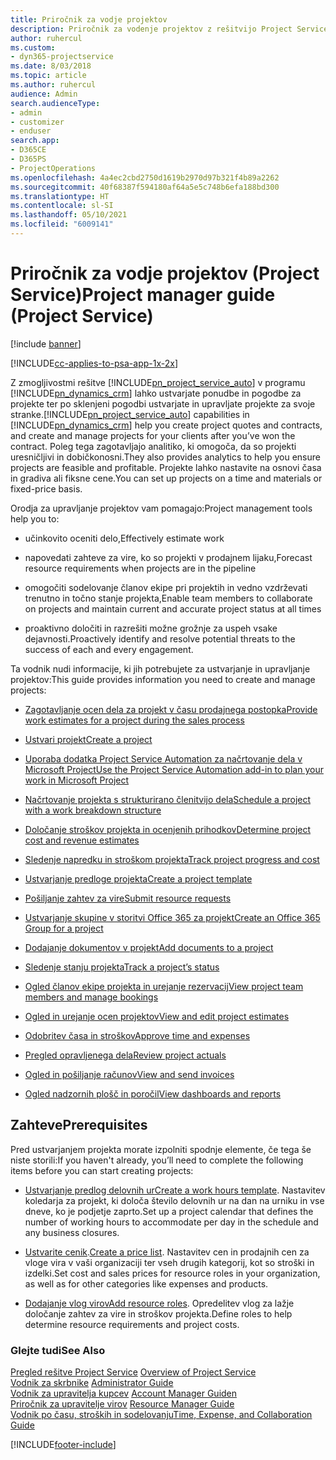 ```yaml
---
title: Priročnik za vodje projektov
description: Priročnik za vodenje projektov z rešitvijo Project Service
author: ruhercul
ms.custom:
- dyn365-projectservice
ms.date: 8/03/2018
ms.topic: article
ms.author: ruhercul
audience: Admin
search.audienceType:
- admin
- customizer
- enduser
search.app:
- D365CE
- D365PS
- ProjectOperations
ms.openlocfilehash: 4a4ec2cbd2750d1619b2970d97b321f4b89a2262
ms.sourcegitcommit: 40f68387f594180af64a5e5c748b6efa188bd300
ms.translationtype: HT
ms.contentlocale: sl-SI
ms.lasthandoff: 05/10/2021
ms.locfileid: "6009141"
---
```

# <a name="project-manager-guide-project-service"></a><span data-ttu-id="0096a-103">Priročnik za vodje projektov (Project Service)</span><span class="sxs-lookup"><span data-stu-id="0096a-103">Project manager guide (Project Service)</span></span>

[!include [banner](../includes/psa-now-project-operations.md)]

[!INCLUDE[cc-applies-to-psa-app-1x-2x](../includes/cc-applies-to-psa-app-1x-2x.md)]

<span data-ttu-id="0096a-104">Z zmogljivostmi rešitve [!INCLUDE[pn_project_service_auto](../includes/pn-project-service-auto.md)] v programu [!INCLUDE[pn_dynamics_crm](../includes/pn-dynamics-crm.md)] lahko ustvarjate ponudbe in pogodbe za projekte ter po sklenjeni pogodbi ustvarjate in upravljate projekte za svoje stranke.</span><span class="sxs-lookup"><span data-stu-id="0096a-104">[!INCLUDE[pn_project_service_auto](../includes/pn-project-service-auto.md)] capabilities in [!INCLUDE[pn_dynamics_crm](../includes/pn-dynamics-crm.md)] help you create project quotes and contracts, and create and manage projects for your clients after you’ve won the contract.</span></span> <span data-ttu-id="0096a-105">Poleg tega zagotavljajo analitiko, ki omogoča, da so projekti uresničljivi in dobičkonosni.</span><span class="sxs-lookup"><span data-stu-id="0096a-105">They also provides analytics to help you ensure projects are feasible and profitable.</span></span> <span data-ttu-id="0096a-106">Projekte lahko nastavite na osnovi časa in gradiva ali fiksne cene.</span><span class="sxs-lookup"><span data-stu-id="0096a-106">You can set up projects on a time and materials or fixed-price basis.</span></span>  
  
 <span data-ttu-id="0096a-107">Orodja za upravljanje projektov vam pomagajo:</span><span class="sxs-lookup"><span data-stu-id="0096a-107">Project management tools help you to:</span></span>  
  
-   <span data-ttu-id="0096a-108">učinkovito oceniti delo,</span><span class="sxs-lookup"><span data-stu-id="0096a-108">Effectively estimate work</span></span>  
  
-   <span data-ttu-id="0096a-109">napovedati zahteve za vire, ko so projekti v prodajnem lijaku,</span><span class="sxs-lookup"><span data-stu-id="0096a-109">Forecast resource requirements when projects are in the pipeline</span></span>  
  
-   <span data-ttu-id="0096a-110">omogočiti sodelovanje članov ekipe pri projektih in vedno vzdrževati trenutno in točno stanje projekta,</span><span class="sxs-lookup"><span data-stu-id="0096a-110">Enable team members to collaborate on projects and maintain current and accurate project status at all times</span></span>  
  
-   <span data-ttu-id="0096a-111">proaktivno določiti in razrešiti možne grožnje za uspeh vsake dejavnosti.</span><span class="sxs-lookup"><span data-stu-id="0096a-111">Proactively identify and resolve potential threats to the success of each and every engagement.</span></span>  
  
<span data-ttu-id="0096a-112">Ta vodnik nudi informacije, ki jih potrebujete za ustvarjanje in upravljanje projektov:</span><span class="sxs-lookup"><span data-stu-id="0096a-112">This guide provides information you need to create and manage projects:</span></span>  
  
-   [<span data-ttu-id="0096a-113">Zagotavljanje ocen dela za projekt v času prodajnega postopka</span><span class="sxs-lookup"><span data-stu-id="0096a-113">Provide work estimates for a project during the sales process</span></span>](../psa/provide-estimates-project-during-sales-process.md)  
  
-   [<span data-ttu-id="0096a-114">Ustvari projekt</span><span class="sxs-lookup"><span data-stu-id="0096a-114">Create a project</span></span>](../psa/create-project.md)  
  
-   [<span data-ttu-id="0096a-115">Uporaba dodatka Project Service Automation za načrtovanje dela v Microsoft Project</span><span class="sxs-lookup"><span data-stu-id="0096a-115">Use the Project Service Automation add-in to plan your work in Microsoft Project</span></span>](../psa/add-plan-work-microsoft-project.md)  
  
-   [<span data-ttu-id="0096a-116">Načrtovanje projekta s strukturirano členitvijo dela</span><span class="sxs-lookup"><span data-stu-id="0096a-116">Schedule a project with a work breakdown structure</span></span>](../psa/schedule-project-work-breakdown-structure.md)  
  
-   [<span data-ttu-id="0096a-117">Določanje stroškov projekta in ocenjenih prihodkov</span><span class="sxs-lookup"><span data-stu-id="0096a-117">Determine project cost and revenue estimates</span></span>](../psa/determine-project-cost-revenue-estimates.md)  
  
-   [<span data-ttu-id="0096a-118">Sledenje napredku in stroškom projekta</span><span class="sxs-lookup"><span data-stu-id="0096a-118">Track project progress and cost</span></span>](../psa/track-project-progress-cost.md)  
  
-   [<span data-ttu-id="0096a-119">Ustvarjanje predloge projekta</span><span class="sxs-lookup"><span data-stu-id="0096a-119">Create a project template</span></span>](../psa/create-project-template.md)  
  
-   [<span data-ttu-id="0096a-120">Pošiljanje zahtev za vire</span><span class="sxs-lookup"><span data-stu-id="0096a-120">Submit resource requests</span></span>](../psa/submit-resource-requests.md)  
  
-   [<span data-ttu-id="0096a-121">Ustvarjanje skupine v storitvi Office 365 za projekt</span><span class="sxs-lookup"><span data-stu-id="0096a-121">Create an Office 365 Group for a project</span></span>](../psa/create-office-365-group-project.md)  
  
-   [<span data-ttu-id="0096a-122">Dodajanje dokumentov v projekt</span><span class="sxs-lookup"><span data-stu-id="0096a-122">Add documents to a project</span></span>](../psa/add-documents-project.md)  
  
-   [<span data-ttu-id="0096a-123">Sledenje stanju projekta</span><span class="sxs-lookup"><span data-stu-id="0096a-123">Track a project’s status</span></span>](../psa/track-project-status.md)  
  
-   [<span data-ttu-id="0096a-124">Ogled članov ekipe projekta in urejanje rezervacij</span><span class="sxs-lookup"><span data-stu-id="0096a-124">View project team members and manage bookings</span></span>](../psa/view-project-team-members-manage-bookings.md)  
  
-   [<span data-ttu-id="0096a-125">Ogled in urejanje ocen projektov</span><span class="sxs-lookup"><span data-stu-id="0096a-125">View and edit project estimates</span></span>](../psa/view-edit-project-estimates.md)  
  
-   [<span data-ttu-id="0096a-126">Odobritev časa in stroškov</span><span class="sxs-lookup"><span data-stu-id="0096a-126">Approve time and expenses</span></span>](../psa/approve-time-expenses.md)  
  
-   [<span data-ttu-id="0096a-127">Pregled opravljenega dela</span><span class="sxs-lookup"><span data-stu-id="0096a-127">Review project actuals</span></span>](../psa/review-project-actuals.md)  
  
-   [<span data-ttu-id="0096a-128">Ogled in pošiljanje računov</span><span class="sxs-lookup"><span data-stu-id="0096a-128">View and send invoices</span></span>](../psa/view-send-invoices.md)  
  
-   [<span data-ttu-id="0096a-129">Ogled nadzornih plošč in poročil</span><span class="sxs-lookup"><span data-stu-id="0096a-129">View dashboards and reports</span></span>](../psa/view-dashboards-reports.md)  
  
## <a name="prerequisites"></a><span data-ttu-id="0096a-130">Zahteve</span><span class="sxs-lookup"><span data-stu-id="0096a-130">Prerequisites</span></span>  
 <span data-ttu-id="0096a-131">Pred ustvarjanjem projekta morate izpolniti spodnje elemente, če tega še niste storili:</span><span class="sxs-lookup"><span data-stu-id="0096a-131">If you haven't already, you’ll need to complete the following items before you can start creating projects:</span></span>  
  
-   <span data-ttu-id="0096a-132">[Ustvarjanje predlog delovnih ur](../psa/create-work-hours-template.md)</span><span class="sxs-lookup"><span data-stu-id="0096a-132">[Create a work hours template](../psa/create-work-hours-template.md).</span></span> <span data-ttu-id="0096a-133">Nastavitev koledarja za projekt, ki določa število delovnih ur na dan na urniku in vse dneve, ko je podjetje zaprto.</span><span class="sxs-lookup"><span data-stu-id="0096a-133">Set up a project calendar that defines the number of working hours to accommodate per day in the schedule and any business closures.</span></span>  
  
-   <span data-ttu-id="0096a-134">[Ustvarite cenik](../psa/create-price-list.md).</span><span class="sxs-lookup"><span data-stu-id="0096a-134">[Create a price list](../psa/create-price-list.md).</span></span> <span data-ttu-id="0096a-135">Nastavitev cen in prodajnih cen za vloge vira v vaši organizaciji ter vseh drugih kategorij, kot so stroški in izdelki.</span><span class="sxs-lookup"><span data-stu-id="0096a-135">Set cost and sales prices for resource roles in your organization, as well as for other categories like expenses and products.</span></span>  
  
-   <span data-ttu-id="0096a-136">[Dodajanje vlog virov](../psa/add-resource-roles.md)</span><span class="sxs-lookup"><span data-stu-id="0096a-136">[Add resource roles](../psa/add-resource-roles.md).</span></span> <span data-ttu-id="0096a-137">Opredelitev vlog za lažje določanje zahtev za vire in stroškov projekta.</span><span class="sxs-lookup"><span data-stu-id="0096a-137">Define roles to help determine resource requirements and project costs.</span></span>  
  
### <a name="see-also"></a><span data-ttu-id="0096a-138">Glejte tudi</span><span class="sxs-lookup"><span data-stu-id="0096a-138">See Also</span></span>  
 <span data-ttu-id="0096a-139">[Pregled rešitve Project Service](../psa/overview.md) </span><span class="sxs-lookup"><span data-stu-id="0096a-139">[Overview of Project Service](../psa/overview.md) </span></span>  
 <span data-ttu-id="0096a-140">[Vodnik za skrbnike](../psa/admin-guide.md) </span><span class="sxs-lookup"><span data-stu-id="0096a-140">[Administrator Guide](../psa/admin-guide.md) </span></span>  
 <span data-ttu-id="0096a-141">[Vodnik za upravitelja kupcev](../psa/account-manager-guide.md) </span><span class="sxs-lookup"><span data-stu-id="0096a-141">[Account Manager Guiden](../psa/account-manager-guide.md) </span></span>  
 <span data-ttu-id="0096a-142">[Priročnik za upravitelje virov](../psa/resource-manager-guide.md) </span><span class="sxs-lookup"><span data-stu-id="0096a-142">[Resource Manager Guide](../psa/resource-manager-guide.md) </span></span>  
 [<span data-ttu-id="0096a-143">Vodnik po času, stroških in sodelovanju</span><span class="sxs-lookup"><span data-stu-id="0096a-143">Time, Expense, and Collaboration Guide</span></span>](../psa/time-expense-collaboration-guide.md)



[!INCLUDE[footer-include](../includes/footer-banner.md)]